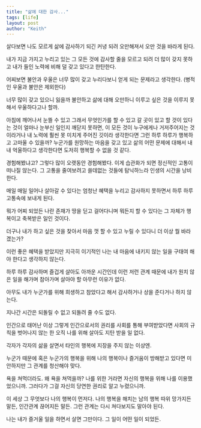 ```yaml
---
title: "삶에 대한 감사..."
tags: [life]
layout: post
author: "Keith"
---
```


살다보면 나도 모르게 삶에 감사하기 되긴 커녕 되려 오만해져서 오만 것을 바라게 된다.

내가 지금 가지고 누리고 있는 그 모든 것에 감사할 줄을 모르고 되려 더 많이 갖지 못하고 내가 들인 노력에 비해 덜 갖고 있다고 한탄한다.

어찌보면 불안과 우울은 너무 많이 갖고 누리다보니 얻게 되는 문제라고 생각한다. (병적인 우울과 불안은 제외한다)

너무 많이 갖고 있으니 잃을까 불안하고 삶에 대해 오만하니 이루고 싶은 것을 이루지 못해서 우울하다고나 할까.

아침에 깨어나서 눈뜰 수 있고 그래서 무엇인가를 할 수 있고 갈 곳이 있고 할 것이 있다는 것이 얼마나 눈부신 일인지 깨닫지 못하면, 이 모든 것이 누구에게나 거저주어지는 것이라거나 내 노력에 훨씬 못 미치게 주어진 깃이라 생각한다면 그런 하루 하루가 행복하고 고마울 수 있을까? 누군가를 원망하는 마음을 갖고 있고 삶의 어떤 문제에 대해서 내내 억울하다고 생각한다면 도저히 행복할 수 없을 것 같다.

경험해봤냐고? 그렇다 많이 오랫동안 경험해봤다. 이게 습관화가 되면 정신적인 고통이 떠나질 않는다. 그 고통을 줄여보려고 쓸데없는 것들에 탐닉하느라 인생의 시간을 낭비한다.

매일 매일 일어나 살아갈 수 있다는 엄청난 혜택을 누리고 감사하지 못하면서 하루 하루 고통속에 보내게 된다. 

뭐가 어찌 되었든 나란 존재가 땅을 딛고 걸어다니며 뭐든지 할 수 있다는 그 자체가 행복이고 축복받은 일인 것이다.

더구나 내가 하고 싶은 것을 찾아서 마음 껏 할 수 있고 누릴 수 있다니 더 이상 뭘 바라겠는가?

이런 좋은 혜택을 받았지만 지극히 이기적인 나는 내 마음에 내키지 않는 일을 구태여 해야 한다고 생각하지 않는다.

하루 하루 감사하며 즐겁게 살아도 아까운 시간인데 이런 저런 관계 때문에 내가 원치 않은 일을 해가며 참아가며 살아야 할 아무런 이유가 없다.

아무도 내가 누군가를 위해 희생하고 참았다고 해서 감사하거나 상을 준다거나 하지 않는다.

지나간 시간은 되돌릴 수 없고 되돌려 줄 수도 없다.

인간으로 태어난 이상 그렇게 인간으로서의 권리를 사회를 통해 부여받았다면 사회의 규칙을 벗어나지 않는 한 오직 나를 위해 살아도 지탄 받을 일 없다. 

각자가 각자의 삶을 살면서 타인의 행복에 지장을 주지 않는 이상엔.

누군가 때문에 혹은 누군가의 행복을 위해 나의 행복이나 즐거움이 방해받고 있다면 미안하지만 그 관계를 청산해야 맞다. 

욕을 쳐먹더라도. 왜 욕을 쳐먹을까? 나를 위한 거라면 자신의 행복을 위해 나를 이용했었으니까. 그러다가 그걸 자신의 당연한 권리로 알고 누렸으니까.

이 세상 그 무엇보다 나의 행복이 먼저다. 나의 행복을 해치는 남의 행복 따위 망가지든 말든, 인간관계 끊어지든 말든. 그런 관계는 다시 쳐다보지도 말아야 된다.

나는 내가 즐거울 일을 하면서 살면 그만이다. 그 일이 어떤 일이 되었든.